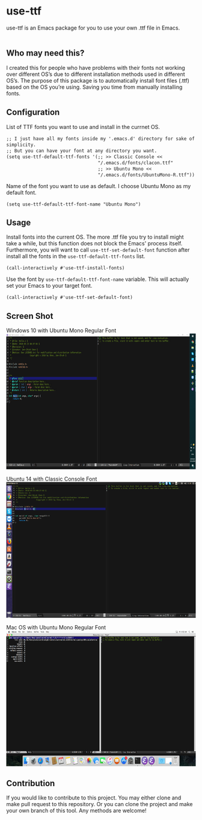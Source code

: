 # use-ttf #

use-ttf is an Emacs package for you to use your own .ttf file in Emacs.
<br/><br/>


## Who may need this? ## 
I created this for people who have problems with their fonts not working 
over different OS’s due to different installation methods used in different 
OS’s. The purpose of this package is to automatically install font files (.ttf) 
based on the OS you’re using. Saving you time from manually installing fonts.


## Configuration ##
List of TTF fonts you want to use and install in the currnet OS.
```
;; I just have all my fonts inside my '.emacs.d' directory for sake of simplicity.
;; But you can have your font at any directory you want.
(setq use-ttf-default-ttf-fonts '(;; >> Classic Console <<
                                  "/.emacs.d/fonts/clacon.ttf"
                                  ;; >> Ubuntu Mono <<
                                  "/.emacs.d/fonts/UbuntuMono-R.ttf"))
```

Name of the font you want to use as default. I choose Ubuntu Mono as my 
default font.
```
(setq use-ttf-default-ttf-font-name "Ubuntu Mono")
```

## Usage ##
Install fonts into the current OS. The more .ttf file you try to install might
take a while, but this function does not block the Emacs' process itself.
Furthermore, you will want to call `use-ttf-set-default-font` function after
install all the fonts in the `use-ttf-default-ttf-fonts` list.
```
(call-interactively #'use-ttf-install-fonts)
```

Use the font by `use-ttf-default-ttf-font-name` variable. This will actually
set your Emacs to your target font.
```
(call-interactively #'use-ttf-set-default-font)
```

## Screen Shot ##
Windows 10 with Ubuntu Mono Regular Font <br/>
<img src="./screenshot/ubuntu-mono-on-win10.png" width="640" height="360"/>

Ubuntu 14 with Classic Console Font <br/>
<img src="./screenshot/classic-console-on-ubuntu14.png" width="640" height="360"/>

Mac OS with Ubuntu Mono Regular Font <br/>
<img src="./screenshot/ubuntu-mono-on-maxos.png" width="640" height="360"/>


## Contribution ##
If you would like to contribute to this project. You may either
clone and make pull request to this repository. Or you can
clone the project and make your own branch of this tool. Any
methods are welcome!
